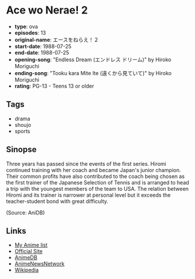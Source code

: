 # Ace wo Nerae! 2

-   **type**: ova
-   **episodes**: 13
-   **original-name**: エースをねらえ！２
-   **start-date**: 1988-07-25
-   **end-date**: 1988-07-25
-   **opening-song**: "Endless Dream (エンドレス ドリーム)" by Hiroko Moriguchi
-   **ending-song**: "Tooku kara Mite Ite (遠くから見ていて)" by Hiroko Moriguchi
-   **rating**: PG-13 - Teens 13 or older

## Tags

-   drama
-   shoujo
-   sports

## Sinopse

Three years has passed since the events of the first series. Hiromi continued training with her coach and became Japan's junior champion. Their common profits have also contributed to the coach being chosen as the first trainer of the Japanese Selection of Tennis and is arranged to head a trip with the youngest members of the team to USA. The relation between Hiromi and its trainer is narrower at personal level but it exceeds the teacher-student bond with great difficulty.

(Source: AniDB)

## Links

-   [My Anime list](https://myanimelist.net/anime/314/Ace_wo_Nerae_2)
-   [Official Site](http://www.tms-e.com/library/tokushu/a2/)
-   [AnimeDB](http://anidb.info/perl-bin/animedb.pl?show=anime&aid=1390)
-   [AnimeNewsNetwork](http://www.animenewsnetwork.com/encyclopedia/anime.php?id=406)
-   [Wikipedia](http://en.wikipedia.org/wiki/Aim_for_the_Ace!)
